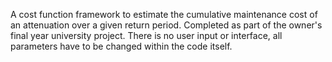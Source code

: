 A cost function framework to estimate the cumulative maintenance cost of an attenuation over a given return period. Completed as part of the owner's final year university project. There is no user input or interface, all parameters have to be changed within the code itself.
